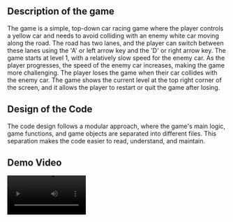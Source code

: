 ## Description of the game

The game is a simple, top-down car racing game where the player controls a yellow car and needs to avoid colliding with an enemy white car moving along the road. The road has two lanes, and the player can switch between these lanes using the 'A' or left arrow key and the 'D' or right arrow key. The game starts at level 1, with a relatively slow speed for the enemy car. As the player progresses, the speed of the enemy car increases, making the game more challenging. The player loses the game when their car collides with the enemy car. The game shows the current level at the top right corner of the screen, and it allows the player to restart or quit the game after losing.

## Design of the Code

The code design follows a modular approach, where the game's main logic, game functions, and game objects are separated into different files. This separation makes the code easier to read, understand, and maintain.

## Demo Video



<video src='https://www.youtube.com/watch?v=GZkvvWQQBdU' width=180/>
<video src='[https://user-images.githubusercontent.com/aaa.mp4"](https://www.youtube.com/watch?v=GZkvvWQQBdU')></video>

[Source code](https://github.com/JanWilliamHaug/FirstGamePyGame "Source code")

